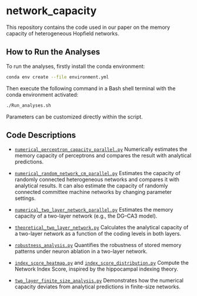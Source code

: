 
# network_capacity

This repository contains the code used in our paper on the memory capacity of heterogeneous Hopfield networks.

## How to Run the Analyses

To run the analyses, firstly install the conda environment:

```bash
conda env create --file environment.yml
````

Then execute the following command in a Bash shell terminal with the conda environment activated:

```bash
./Run_analyses.sh
````

Parameters can be customized directly within the script.

## Code Descriptions

* [`numerical_perceptron_capacity_parallel.py`](./numerical_perceptron_capacity_parallel.py)
  Numerically estimates the memory capacity of perceptrons and compares the result with analytical predictions.

* [`numerical_random_network_cm_parallel.py`](./numerical_random_network_cm_parallel.py)
  Estimates the capacity of randomly connected heterogeneous networks and compares it with analytical results.
  It can also estimate the capacity of randomly connected committee machine networks by changing parameter settings.

* [`numerical_two_layer_network_parallel.py`](./numerical_two_layer_network_parallel.py)
  Estimates the memory capacity of a two-layer network (e.g., the DG–CA3 model).

* [`theoretical_two_layer_network.py`](./theoretical_two_layer_network.py)
  Calculates the analytical capacity of a two-layer network as a function of the coding levels in both layers.

* [`robustness_analysis.py`](./robustness_analysis.py)
  Quantifies the robustness of stored memory patterns under neuron ablation in a two-layer network.

* [`index_score_heatmap.py`](./index_score_heatmap.py) and [`index_score_distribution.py`](./index_score_distribution.py)
  Compute the Network Index Score, inspired by the hippocampal indexing theory.

* [`two_layer_finite_size_analysis.py`](./two_layer_finite_size_analysis.py)
  Demonstrates how the numerical capacity deviates from analytical predictions in finite-size networks.


